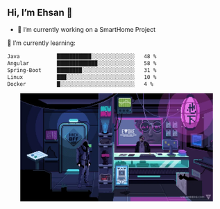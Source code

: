 ## Hi, I’m  Ehsan 👋

- 🔭 I’m currently working on a SmartHome Project
  
<!--START_SECTION:waka-->
🌱 I’m currently learning:
```text
Java            ███████████░░░░░░░░░░░░░░   48 % 
Angular         █████████████░░░░░░░░░░░░   58 % 
Spring-Boot     ████████░░░░░░░░░░░░░░░░░   31 %
Linux           ███░░░░░░░░░░░░░░░░░░░░░░   10 %
Docker          █░░░░░░░░░░░░░░░░░░░░░░░░   4 %
```
<!--END_SECTION:waka-->


<div style="text-align: center;">
  <img src="https://github.com/EhsanMooradi/EhsanMooradi/blob/main/giphy4.webp" height="250"/>
</div>

<!--
![Github Stats](https://github-readme-stats.vercel.app/api?username=EhsanMooradi&count_private=true&show_icons=true&include_all_commits=true)
-->

